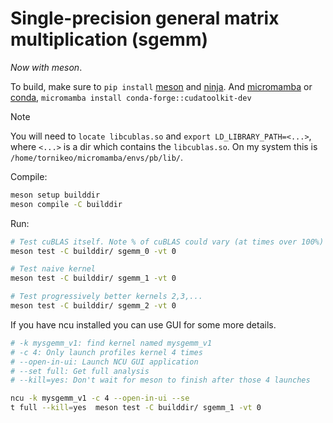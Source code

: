 # Single-precision general matrix multiplication (sgemm)

*Now with meson*. 

To build, make sure to `pip install` [meson](https://mesonbuild.com/) and [ninja](https://ninja-build.org/). And [micromamba](https://mamba.readthedocs.io/en/latest/user_guide/micromamba.html) or [conda](https://anaconda.org/anaconda/conda), `micromamba install conda-forge::cudatoolkit-dev`

> [!NOTE]
> You will need to `locate libcublas.so` and `export LD_LIBRARY_PATH=<...>`, where `<...>` is a dir which contains the `libcublas.so`. On my system this is `/home/tornikeo/micromamba/envs/pb/lib/`.

Compile:

```sh
meson setup builddir
meson compile -C builddir
```

Run:
```sh
# Test cuBLAS itself. Note % of cuBLAS could vary (at times over 100%)
meson test -C builddir/ sgemm_0 -vt 0

# Test naive kernel
meson test -C builddir/ sgemm_1 -vt 0

# Test progressively better kernels 2,3,...
meson test -C builddir/ sgemm_2 -vt 0
```

If you have ncu installed you can use GUI for some more details.

```sh
# -k mysgemm_v1: find kernel named mysgemm_v1
# -c 4: Only launch profiles kernel 4 times
# --open-in-ui: Launch NCU GUI application
# --set full: Get full analysis
# --kill=yes: Don't wait for meson to finish after those 4 launches

ncu -k mysgemm_v1 -c 4 --open-in-ui --se
t full --kill=yes  meson test -C builddir/ sgemm_1 -vt 0
```